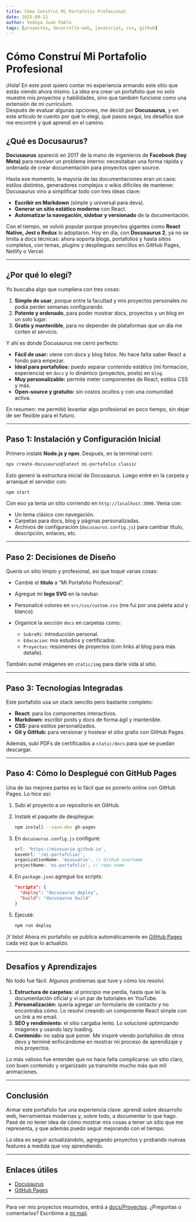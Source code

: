 ```yaml
---
title: Cómo Construí Mi Portafolio Profesional
date: 2025-09-11
author: Vedoya Juan Pablo
tags: [proyectos, desarrollo-web, javascript, css, github]
---
```


# Cómo Construí Mi Portafolio Profesional

¡Hola! En este post quiero contar mi experiencia armando este sitio que estás viendo ahora mismo. La idea era crear un portafolio que no solo muestre mis proyectos y habilidades, sino que también funcione como una extensión de mi currículum.  
Después de evaluar algunas opciones, me decidí por **Docusaurus**, y en este artículo te cuento por qué lo elegí, qué pasos seguí, los desafíos que me encontré y qué aprendí en el camino.

<!--truncate-->

## ¿Qué es Docusaurus?

**Docusaurus** apareció en 2017 de la mano de ingenieros de **Facebook (hoy Meta)** para resolver un problema interno: necesitaban una forma rápida y ordenada de crear documentación para proyectos open source.  

Hasta ese momento, la mayoría de las documentaciones eran un caos: estilos distintos, generadores complejos o wikis difíciles de mantener. Docusaurus vino a simplificar todo con tres ideas clave:

- **Escribir en Markdown** (simple y universal para devs).  
- **Generar un sitio estático moderno** con React.  
- **Automatizar la navegación, sidebar y versionado** de la documentación.  

Con el tiempo, se volvió popular porque proyectos gigantes como **React Native, Jest o Redux** lo adoptaron. Hoy en día, con **Docusaurus 2**, ya no se limita a docs técnicas: ahora soporta blogs, portafolios y hasta sitios completos, con temas, plugins y despliegues sencillos en GitHub Pages, Netlify o Vercel.

---

## ¿Por qué lo elegí?

Yo buscaba algo que cumpliera con tres cosas:  
1. **Simple de usar**, porque entre la facultad y mis proyectos personales no podía perder semanas configurando.  
2. **Potente y ordenado**, para poder mostrar docs, proyectos y un blog en un solo lugar.  
3. **Gratis y mantenible**, para no depender de plataformas que un día me corten el servicio.  

Y ahí es donde Docusaurus me cerró perfecto:  

- **Fácil de usar:** viene con docs y blog listos. No hace falta saber React a fondo para empezar.  
- **Ideal para portafolios:** puedo separar contenido estático (mi formación, experiencia) en `docs` y lo dinámico (proyectos, posts) en `blog`.  
- **Muy personalizable:** permite meter componentes de React, estilos CSS y más.  
- **Open-source y gratuito:** sin costos ocultos y con una comunidad activa.  

En resumen: me permitió levantar algo profesional en poco tiempo, sin dejar de ser flexible para el futuro.

---

## Paso 1: Instalación y Configuración Inicial

Primero instalé **Node.js y npm**. Después, en la terminal corrí:

```bash
npx create-docusaurus@latest mi-portafolio classic
````

Esto generó la estructura inicial de Docusaurus. Luego entré en la carpeta y arranqué el servidor con:

```bash
npm start
```

Con eso ya tenía un sitio corriendo en `http://localhost:3000`. Venía con:

* Un tema clásico con navegación.
* Carpetas para docs, blog y páginas personalizadas.
* Archivos de configuración (`docusaurus.config.js`) para cambiar título, descripción, enlaces, etc.

---

## Paso 2: Decisiones de Diseño

Quería un sitio limpio y profesional, así que toqué varias cosas:

* Cambié el **título** a “Mi Portafolio Profesional”.
* Agregué mi **logo SVG** en la navbar.
* Personalicé colores en `src/css/custom.css` (me fui por una paleta azul y blanco).
* Organicé la sección `docs` en carpetas como:

  * `SobreMi`: introducción personal.
  * `Educacion`: mis estudios y certificados.
  * `Proyectos`: resúmenes de proyectos (con links al blog para más detalle).

También sumé imágenes en `static/img` para darle vida al sitio.

---

## Paso 3: Tecnologías Integradas

Este portafolio usa un stack sencillo pero bastante completo:

* **React:** para los componentes interactivos.
* **Markdown:** escribir posts y docs de forma ágil y mantenible.
* **CSS:** para estilos personalizados.
* **Git y GitHub:** para versionar y hostear el sitio gratis con GitHub Pages.

Además, subí PDFs de certificados a `static/docs` para que se puedan descargar.

---

## Paso 4: Cómo lo Desplegué con GitHub Pages

Una de las mejores partes es lo fácil que es ponerlo online con GitHub Pages. Lo hice así:

1. Subí el proyecto a un repositorio en GitHub.
2. Instalé el paquete de despliegue:

   ```bash
   npm install --save-dev gh-pages
   ```
3. En `docusaurus.config.js` configuré:

   ```js
   url: 'https://miusuario.github.io',
   baseUrl: '/mi-portafolio/',
   organizationName: 'miusuario', // GitHub username
   projectName: 'mi-portafolio', // repo name
   ```
4. En `package.json` agregué los scripts:

   ```json
   "scripts": {
     "deploy": "docusaurus deploy",
     "build": "docusaurus build"
   }
   ```
5. Ejecuté:

   ```bash
   npm run deploy
   ```

¡Y listo! Ahora mi portafolio se publica automáticamente en [GitHub Pages](https://pages.github.com/) cada vez que lo actualizo.

---

## Desafíos y Aprendizajes

No todo fue fácil. Algunos problemas que tuve y cómo los resolví:

1. **Estructura de carpetas:** al principio me perdía, hasta que leí la documentación oficial y vi un par de tutoriales en YouTube.
2. **Personalización:** quería agregar un formulario de contacto y no encontraba cómo. Lo resolví creando un componente React simple con un link a mi email.
3. **SEO y rendimiento:** el sitio cargaba lento. Lo solucioné optimizando imágenes y usando lazy loading.
4. **Contenido:** no sabía qué poner. Me inspiré viendo portafolios de otros devs y terminé enfocándome en mostrar mi proceso de aprendizaje y mis proyectos.

Lo más valioso fue entender que no hace falta complicarse: un sitio claro, con buen contenido y organizado ya transmite mucho más que mil animaciones.

---

## Conclusión

Armar este portafolio fue una experiencia clave: aprendí sobre desarrollo web, herramientas modernas y, sobre todo, a documentar lo que hago.
Pasé de no tener idea de cómo mostrar mis cosas a tener un sitio que me representa, y que además puedo seguir mejorando con el tiempo.

La idea es seguir actualizándolo, agregando proyectos y probando nuevas features a medida que voy aprendiendo.

---

## Enlaces útiles

* [Docusaurus](https://docusaurus.io/)
* [GitHub Pages](https://pages.github.com/)

---

Para ver mis proyectos resumidos, entrá a [docs/Proyectos](../docs/Proyectos).
¿Preguntas o comentarios? Escribime a [mi mail](mailto:juanpa.vedoya@gmail.com).


